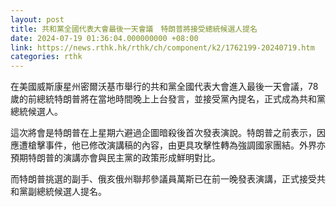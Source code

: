 ```yaml
---
layout: post
title: 共和黨全國代表大會最後一天會議　特朗普將接受總統候選人提名
date: 2024-07-19 01:36:04.000000000 +08:00
link: https://news.rthk.hk/rthk/ch/component/k2/1762199-20240719.htm
categories: rthk
---
```


在美國威斯康星州密爾沃基市舉行的共和黨全國代表大會進入最後一天會議，78歲的前總統特朗普將在當地時間晚上上台發言，並接受黨內提名，正式成為共和黨總統候選人。

這次將會是特朗普在上星期六避過企圖暗殺後首次發表演說。特朗普之前表示，因應遭槍擊事件，他已修改演講稿的內容，由更具攻擊性轉為強調國家團結。外界亦預期特朗普的演講亦會與民主黨的政策形成鮮明對比。

而特朗普挑選的副手、俄亥俄州聯邦參議員萬斯已在前一晚發表演講，正式接受共和黨副總統候選人提名。
